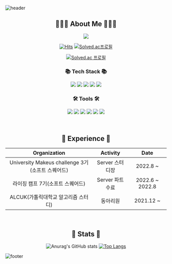 ![header](https://capsule-render.vercel.app/api?type=slice&color=gradient&customColorList=6&height=130&text=Hello!👋&fontColor=32344c&animation=twinkling&rotate=8&fontAlign=75&fontAlignY=30)

<div align="center">
 <h2>🧑🏻‍💻 About Me 🧑🏻‍💻</h2>
 <p>
  <a href="https://velog.io/@simhani1">
   <img src="https://velog-readme-stats-git-develop-eungyeole.vercel.app/api/badge?name=Tech%20Blog"/>
  </a>
 </p>

[![Hits](https://hits.seeyoufarm.com/api/count/incr/badge.svg?url=https%3A%2F%2Fgithub.com%2Fsimhani1%2Fhit-counter&count_bg=%2379C83D&title_bg=%23555555&icon=&icon_color=%23E7E7E7&title=hits&edge_flat=false)](https://hits.seeyoufarm.com)
[![Solved.ac프로필](http://mazassumnida.wtf/api/mini/generate_badge?boj=simhani1)](https://solved.ac/simhani1)

[![Solved.ac 프로필](http://mazassumnida.wtf/api/v2/generate_badge?boj=simhani1)](https://solved.ac/simhani1)

</div>
<div align="center">
 <h3>📚 Tech Stack 📚</h3>
 <p align="center">
  <img src="https://img.shields.io/badge/Java-007396?style=flat&logo=Java&logoColor=white"/>
  <img src="https://img.shields.io/badge/C++-00599C?style=flat&logo=C%2B%2B&logoColor=white"/>
  <img src="https://img.shields.io/badge/C-A8B9CC?style=flat&logo=C&logoColor=white"/>
  <img src="https://img.shields.io/badge/SpringBoot-6DB33F?style=flat&logo=Spring&logoColor=white"/> 
  <img src="https://img.shields.io/badge/Mysql-4479A1?style=flat&logo=Mysql&logoColor=white"/>
 </p>
</div>
<div align="center">
 <h3>🛠 Tools 🛠</h3>
 <p align="center">
  <img src="https://img.shields.io/badge/aws-333664?style=flat&logo=amazon-aws&logoColor=white"/>
  <img src="https://img.shields.io/badge/Git-F05032?style=flat-square&logo=Git&logoColor=white"/>
  <img src="https://img.shields.io/badge/GitHub-181717?style=flat-square&logo=GitHub&logoColor=white"/>
  <img src="https://img.shields.io/badge/VSCode-007ACC?style=flat-square&logo=Visual Studio Code&logoColor=white"/>
  <img src="https://img.shields.io/badge/DataGrip-000000?style=flat-square&logo=DataGrip&logoColor=white"/>
  <img src="https://img.shields.io/badge/IntelliJ-000000?style=flat-square&logo=IntelliJ IDEA&logoColor=white"/>
 </p>
</div>
</br>
<div align="center">
 <h2 align="center">💫 Experience 💫</h2>
 
  |Organization|Activity|Date|
  |:---:|:---:|:---:|
  |University Makeus challenge 3기(소프트 스퀘어드)|Server 스터디장|2022.8 ~|
  |라이징 캠프 7기(소프트 스퀘어드)|Server 파트 수료|2022.6 ~ 2022.8|
  |ALCUK(가톨릭대학교 알고리즘 스터디)|동아리원|2021.12 ~|
 
</div>
</br>
<div align="center">
 <h2 align="center">👀 Stats 👀</h2>
 
 ![Anurag's GitHub stats](https://github-readme-stats.vercel.app/api?username=simhani1&theme=swift&show_icons=true&hide=stars&bg_color=ffffff)
 [![Top Langs](https://github-readme-stats.vercel.app/api/top-langs/?username=simhani1&layout=compact)](https://github.com/simhani1/github-readme-stats)

</div>

![footer](https://capsule-render.vercel.app/api?type=slice&color=gradient&customColorList=6&height=130&section=footer)
